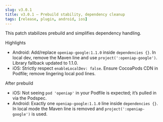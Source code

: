 ```yaml
---
slug: v3.0.1
title: v3.0.1 — Prebuild stability, dependency cleanup
tags: [release, plugin, android, ios]
---
```


This patch stabilizes prebuild and simplifies dependency handling.

<!-- truncate -->

Highlights

- Android: Add/replace `openiap-google:1.1.0` inside `dependencies {}`. In local dev, remove the Maven line and use `project(':openiap-google')`. Library fallback updated to 1.1.0.
- iOS: Strictly respect `enableLocalDev: false`. Ensure CocoaPods CDN in Podfile; remove lingering local pod lines.

After prebuild

- iOS: Not seeing `pod 'openiap'` in your Podfile is expected; it’s pulled in via the Podspec.
- Android: Exactly one `openiap-google:1.1.0` line inside `dependencies {}`. In local mode the Maven line is removed and `project(':openiap-google')` is used.
